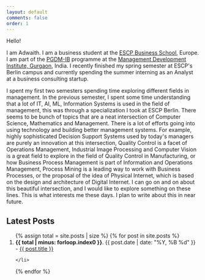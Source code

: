 ```yaml
---
layout: default
comments: false
order: 1
---
```


Hello!

I am Adwaith. I am a business student at the [ESCP Business School](https://escp.eu/programmes/master-in-management), Europe. I am part of the [PGDM-IB](https://www.mdi.ac.in/programmes/post-graduate-diploma-in-management-international-business-pgdm-ib) programme at the [Management Development Institute, Gurgaon](https://www.mdi.ac.in/), India. I recently finished my spring semester at ESCP's Berlin campus and currently spending the summer interning as an Analyst at a business consulting startup.

I spent my first two semesters spending time exploring different fields in management. In the previous semester, I spent some time understanding that a lot of IT, AI, ML, Information Systems is used in the field of management, this was through a specialization I took at ESCP Berlin. There seems to be bunch of topics that are a neat intersection of Computer Science, Mathematics and Management. There is a lot of efforts going into using technology and building better management systems. For example, highly sophisticated Decision Support Systems used by today's managers are purely an innovation at this intersection, Quality Control is a facet of Operations Management, Industrial Image Processing and Computer Vision is a great field to explore in the field of Quality Control in Manufacturing, or how Business Process Management is part of Information and Operations Management, Process Mining is a leading way to work with Business Processes, or the proposal of the idea of Physical Internet, which is based on the design and architecture of Digital Internet. I can go on and on about this beautiful intersection, and I would like to explore something on these lines. This is what interests me these days. I plan to write about this in near future.

## Latest Posts

<ol>
{% assign total = site.posts | size %}
  {% for post in site.posts %}
    <li>
      <strong>{{ total | minus: forloop.index0 }}</strong>.
      <span>{{ post.date | date: "%Y, %B %d" }} - </span>
      <a href="{{ post.url | relative_url }}">{{ post.title }}</a>
      
    </li>
  {% endfor %}
</ol>
